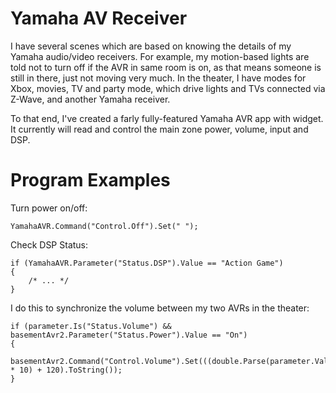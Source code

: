 # Yamaha AV Receiver

I have several scenes which are based on knowing the details of my Yamaha audio/video receivers. For example, my motion-based lights are told not to turn off if the AVR in same room is on, as that means someone is still in there, just not moving very much. In the theater, I have modes for Xbox, movies, TV and party mode, which drive lights and TVs connected via Z-Wave, and another Yamaha receiver.

To that end, I've created a farly fully-featured Yamaha AVR app with widget. It currently will read and control the main zone power, volume, input and DSP.

# Program Examples

Turn power on/off: 

    YamahaAVR.Command("Control.Off").Set(" ");

Check DSP Status: 

    if (YamahaAVR.Parameter("Status.DSP").Value == "Action Game") 
    {
        /* ... */ 
    }

I do this to synchronize the volume between my two AVRs in the theater:

    if (parameter.Is("Status.Volume") && basementAvr2.Parameter("Status.Power").Value == "On")
    {
        basementAvr2.Command("Control.Volume").Set(((double.Parse(parameter.Value) * 10) + 120).ToString());
    }


